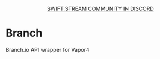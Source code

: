 <p align="center"><a href="https://discord.gg/q5wCPYv">SWIFT.STREAM COMMUNITY IN DISCORD</a></p>

# Branch

Branch.io API wrapper for Vapor4
